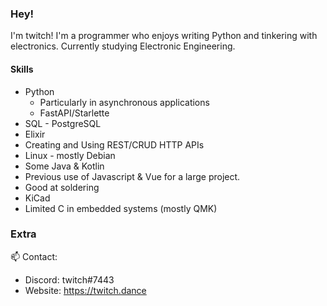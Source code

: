 ### Hey!
I'm twitch! I'm a programmer who enjoys writing Python and tinkering with electronics. Currently studying Electronic Engineering. 

#### Skills
* Python
    - Particularly in asynchronous applications
    - FastAPI/Starlette
* SQL - PostgreSQL
* Elixir
* Creating and Using REST/CRUD HTTP APIs
* Linux - mostly Debian
* Some Java & Kotlin
* Previous use of Javascript & Vue for a large project. 
* Good at soldering
* KiCad
* Limited C in embedded systems (mostly QMK)

### Extra 
📫 Contact:
 - Discord: twitch#7443
 - Website: https://twitch.dance
